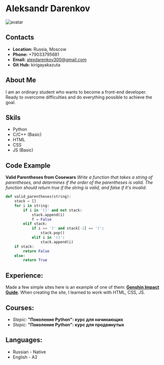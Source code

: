 # Aleksandr Darenkov
![avatar](https://i.pinimg.com/custom_covers/222x/749568000420415111_1615657671.jpg)
## Contacts
* __Location:__ Russia, Moscow
* __Phone:__ +79033795681
* __Email:__ alexdarenkov300@gmail.com
* __Git Hub:__ kirigayakazuta

## About Me
I am an ordinary student who wants to become a front-end developer.
Ready to overcome difficulties and do everything possible to achieve the goal.

## Skils
* Python
* C/C++ (Basic)
* HTML
* CSS
* JS (Basic)

## Code Example
__Valid Parentheses from Cosewars__
_Write a function that takes a string of parentheses, and determines if the order of the parentheses is valid. The function should return true if the string is valid, and false if it's invalid._

```python
def valid_parentheses(string):
    stack = []
    for i in string:
        if i in '()' and not stack:
            stack.append(i)
            f = False
        elif stack:
            if i == ')' and stack[-1] == '(':
                stack.pop()
            elif i in '()':
                stack.append(i)
    if stack:
        return False
    else:
        return True
```

## Experience:
Made a few simple sites here is an example of one of them: [__Genshin Impact Guide__](http://f0784992.xsph.ru/tier-list.php). When creating the site, I learned to work with HTML, CSS, JS.

## Courses:
* _Stepic:_ __"Поколение Python": курс для начинающих__
* _Stepic:_ __"Поколение Python": курс для продвинутых__

## Languages:
* Russian - Native
* English - A2

